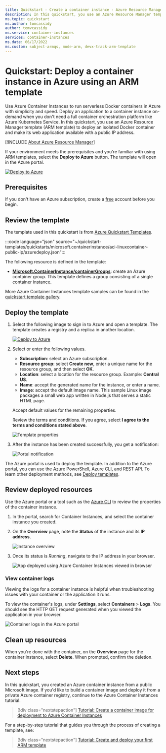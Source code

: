 ```yaml
---
title: Quickstart - Create a container instance - Azure Resource Manager template
description: In this quickstart, you use an Azure Resource Manager template to quickly deploy a containerized web app that runs in an isolated Azure container instance.
ms.topic: quickstart
ms.author: tomcassidy
author: tomvcassidy
ms.service: container-instances
services: container-instances
ms.date: 06/17/2022
ms.custom: subject-armqs, mode-arm, devx-track-arm-template
---
```


# Quickstart: Deploy a container instance in Azure using an ARM template

Use Azure Container Instances to run serverless Docker containers in Azure with simplicity and speed. Deploy an application to a container instance on-demand when you don't need a full container orchestration platform like Azure Kubernetes Service. In this quickstart, you use an Azure Resource Manager template (ARM template) to deploy an isolated Docker container and make its web application available with a public IP address.

[!INCLUDE [About Azure Resource Manager](../../includes/resource-manager-quickstart-introduction.md)]

If your environment meets the prerequisites and you're familiar with using ARM templates, select the **Deploy to Azure** button. The template will open in the Azure portal.

[![Deploy to Azure](../media/template-deployments/deploy-to-azure.svg)](https://portal.azure.com/#create/Microsoft.Template/uri/https%3A%2F%2Fraw.githubusercontent.com%2FAzure%2Fazure-quickstart-templates%2Fmaster%2Fquickstarts%2Fmicrosoft.containerinstance%2Faci-linuxcontainer-public-ip%2Fazuredeploy.json)

## Prerequisites

If you don't have an Azure subscription, create a [free](https://azure.microsoft.com/free/) account before you begin.

## Review the template

The template used in this quickstart is from [Azure Quickstart Templates](https://azure.microsoft.com/resources/templates/aci-linuxcontainer-public-ip/).

:::code language="json" source="~/quickstart-templates/quickstarts/microsoft.containerinstance/aci-linuxcontainer-public-ip/azuredeploy.json":::

The following resource is defined in the template:

* **[Microsoft.ContainerInstance/containerGroups](/azure/templates/microsoft.containerinstance/containergroups)**: create an Azure container group. This template defines a group consisting of a single container instance.

More Azure Container Instances template samples can be found in the [quickstart template gallery](https://azure.microsoft.com/resources/templates/?resourceType=Microsoft.Containerinstance&pageNumber=1&sort=Popular).

## Deploy the template

 1. Select the following image to sign in to Azure and open a template. The template creates a registry and a replica in another location.

    [![Deploy to Azure](../media/template-deployments/deploy-to-azure.svg)](https://portal.azure.com/#create/Microsoft.Template/uri/https%3A%2F%2Fraw.githubusercontent.com%2FAzure%2Fazure-quickstart-templates%2Fmaster%2Fquickstarts%2Fmicrosoft.containerinstance%2Faci-linuxcontainer-public-ip%2Fazuredeploy.json)

 2. Select or enter the following values.

    * **Subscription**: select an Azure subscription.
    * **Resource group**: select **Create new**, enter a unique name for the resource group, and then select **OK**.
    * **Location**: select a location for the resource group. Example: **Central US**.
    * **Name**: accept the generated name for the instance, or enter a name.
    * **Image**: accept the default image name. This sample Linux image packages a small web app written in Node.js that serves a static HTML page. 

    Accept default values for the remaining properties.

    Review the terms and conditions. If you agree, select **I agree to the terms and conditions stated above**.

    ![Template properties](media/container-instances-quickstart-template/template-properties.png)

 3. After the instance has been created successfully, you get a notification:

    ![Portal notification](media/container-instances-quickstart-template/deployment-notification.png)

 The Azure portal is used to deploy the template. In addition to the Azure portal, you can use the Azure PowerShell, Azure CLI, and REST API. To learn other deployment methods, see [Deploy templates](../azure-resource-manager/templates/deploy-cli.md).

## Review deployed resources

Use the Azure portal or a tool such as the [Azure CLI](container-instances-quickstart.md) to review the properties of the container instance.

1. In the portal, search for Container Instances, and select the container instance you created.

1. On the **Overview** page, note the **Status** of the instance and its **IP address**.

    ![Instance overview](media/container-instances-quickstart-template/aci-overview.png)

2. Once its status is *Running*, navigate to the IP address in your browser. 

    ![App deployed using Azure Container Instances viewed in browser](media/container-instances-quickstart-template/view-application-running-in-an-azure-container-instance.png)

### View container logs

Viewing the logs for a container instance is helpful when troubleshooting issues with your container or the application it runs.

To view the container's logs, under **Settings**, select **Containers** > **Logs**. You should see the HTTP GET request generated when you viewed the application in your browser.

![Container logs in the Azure portal](media/container-instances-quickstart-template/aci-logs.png)

## Clean up resources

When you're done with the container, on the **Overview** page for the container instance, select **Delete**. When prompted, confirm the deletion.

## Next steps

In this quickstart, you created an Azure container instance from a public Microsoft image. If you'd like to build a container image and deploy it from a private Azure container registry, continue to the Azure Container Instances tutorial.

> [!div class="nextstepaction"]
> [Tutorial: Create a container image for deployment to Azure Container Instances](./container-instances-tutorial-prepare-app.md)

For a step-by-step tutorial that guides you through the process of creating a template, see:

> [!div class="nextstepaction"]
> [Tutorial: Create and deploy your first ARM template](../azure-resource-manager/templates/template-tutorial-create-first-template.md)
